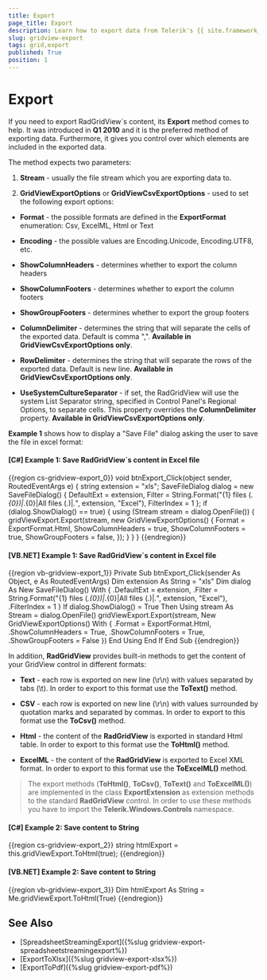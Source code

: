 ```yaml
---
title: Export
page_title: Export
description: Learn how to export data from Telerik's {{ site.framework_name }} DataGrid by using the Export method gives you control over which elements are included in the exported data.
slug: gridview-export
tags: grid,export
published: True
position: 1
---
```


# Export

If you need to export RadGridView`s content, its __Export__ method comes to help. It was introduced in __Q1 2010__ and it is the preferred method of exporting data. Furthermore, it gives you control over which elements are included in the exported data.

The method expects two parameters:

1. __Stream__ - usually the file stream which you are exporting data to.

2. __GridViewExportOptions__ or __GridViewCsvExportOptions__ - used to set the following export options: 

* __Format__ - the possible formats are defined in the __ExportFormat__ enumeration: Csv, ExcelML, Html or Text

* __Encoding__ - the possible values are Encoding.Unicode, Encoding.UTF8, etc.

* __ShowColumnHeaders__ - determines whether to export the column headers

* __ShowColumnFooters__ - determines whether to export the column footers

* __ShowGroupFooters__ - determines whether to export the group footers

* __ColumnDelimiter__ - determines the string that will separate the cells of the exported data. Default is comma ",". __Available in GridViewCsvExportOptions only__.

* __RowDelimiter__ - determines the string that will separate the rows of the exported data. Default is new line. __Available in GridViewCsvExportOptions only__.

* __UseSystemCultureSeparator__ - if set, the RadGridView will use the system List Separator string, specified in Control Panel's Regional Options, to separate cells. This property overrides the __ColumnDelimiter__ property. __Available in GridViewCsvExportOptions only__.


__Example 1__ shows how to display a "Save File" dialog asking the user to save the file in excel format:

#### __[C#] Example 1: Save RadGridView`s content in Excel file__

{{region cs-gridview-export_0}}
	void btnExport_Click(object sender, RoutedEventArgs e)
	{
	    string extension = "xls";
	    SaveFileDialog dialog = new SaveFileDialog()
	    {
	        DefaultExt = extension,
	        Filter = String.Format("{1} files (*.{0})|*.{0}|All files (*.*)|*.*", extension, "Excel"),
	        FilterIndex = 1
	    };
	    if (dialog.ShowDialog() == true)
	    {
	        using (Stream stream = dialog.OpenFile())
	        {
	            gridViewExport.Export(stream,
	             new GridViewExportOptions()
	             {
	                 Format = ExportFormat.Html,
	                 ShowColumnHeaders = true,
	                 ShowColumnFooters = true,
	                 ShowGroupFooters = false,
	             });
	        }
	    }
	}
{{endregion}}


#### __[VB.NET] Example 1: Save RadGridView`s content in Excel file__

{{region vb-gridview-export_1}}
	Private Sub btnExport_Click(sender As Object, e As RoutedEventArgs)
	    Dim extension As String = "xls"
	    Dim dialog As New SaveFileDialog() With {
	     .DefaultExt = extension,
	     .Filter = String.Format("{1} files (*.{0})|*.{0}|All files (*.*)|*.*", extension, "Excel"),
	     .FilterIndex = 1
	    }
	    If dialog.ShowDialog() = True Then
	        Using stream As Stream = dialog.OpenFile()
	            gridViewExport.Export(stream, New GridViewExportOptions() With {
	             .Format = ExportFormat.Html,
	             .ShowColumnHeaders = True,
	             .ShowColumnFooters = True,
	             .ShowGroupFooters = False
	            })
	        End Using
	    End If
	End Sub
{{endregion}}
        
In addition, __RadGridView__ provides built-in methods to get the content of your GridView control in different formats:

* __Text__ - each row is exported on new line (\r\n) with values separated by tabs (\t). In order to export to this format use the __ToText()__ method.

* __CSV__ - each row is exported on new line (\r\n) with values surrounded by quotation marks and separated by commas. In order to export to this format use the __ToCsv()__ method.

* __Html__ - the content of the __RadGridView__ is exported in standard Html table. In order to export to this format use the __ToHtml()__ method.

* __ExcelML__ - the content of the __RadGridView__ is exported to Excel XML format. In order to export to this format use the __ToExcelML()__ method.

>The export methods (__ToHtml()__, __ToCsv()__, __ToText()__ and __ToExcelML()__) are implemented in the class __ExportExtension__ as extension methods to the standard __RadGridView__ control. In order to use these methods you have to import the __Telerik.Windows.Controls__ namespace.


#### __[C#] Example 2: Save content to String__

{{region cs-gridview-export_2}}
	string htmlExport = this.gridViewExport.ToHtml(true);
{{endregion}}


#### __[VB.NET] Example 2: Save content to String__

{{region vb-gridview-export_3}}
	Dim htmlExport As String = Me.gridViewExport.ToHtml(True)
{{endregion}}

        
## See Also

* [SpreadsheetStreamingExport]({%slug gridview-export-spreadsheetstreamingexport%})
* [ExportToXlsx]({%slug gridview-export-xlsx%})
* [ExportToPdf]({%slug gridview-export-pdf%})